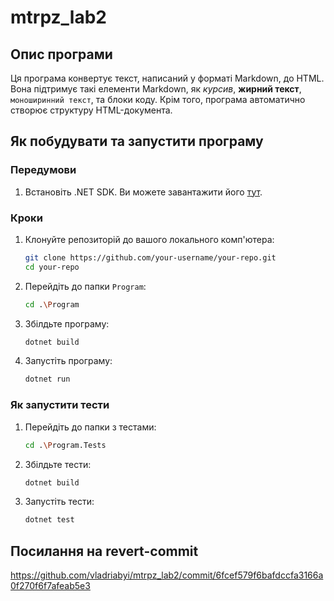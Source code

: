 # mtrpz_lab2

## Опис програми

Ця програма конвертує текст, написаний у форматі Markdown, до HTML. Вона підтримує такі елементи Markdown, як _курсив_, **жирний текст**, `моноширинний текст`, та блоки коду. Крім того, програма автоматично створює структуру HTML-документа.

## Як побудувати та запустити програму

### Передумови

1. Встановіть .NET SDK. Ви можете завантажити його [тут](https://dotnet.microsoft.com/download).

### Кроки

1. Клонуйте репозиторій до вашого локального комп'ютера:

    ```sh
    git clone https://github.com/your-username/your-repo.git
    cd your-repo
    ```

2. Перейдіть до папки `Program`:

    ```sh
    cd .\Program
    ```

3. Збілдьте програму:

    ```sh
    dotnet build
    ```

4. Запустіть програму:

    ```sh
    dotnet run
    ```

### Як запустити тести

1. Перейдіть до папки з тестами:

    ```sh
    cd .\Program.Tests
    ```

2. Збілдьте тести:

    ```sh
    dotnet build
    ```

3. Запустіть тести:

    ```sh
    dotnet test
    ```

## Посилання на revert-commit
https://github.com/vladriabyi/mtrpz_lab2/commit/6fcef579f6bafdccfa3166a0f270f6f7afeab5e3
